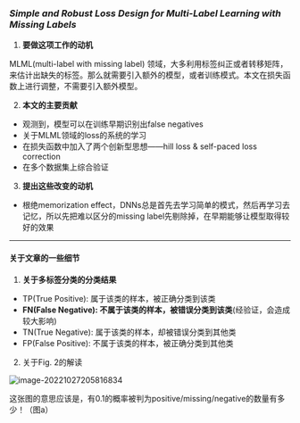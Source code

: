 ### *Simple and Robust Loss Design for Multi-Label Learning with Missing Labels*

1. **要做这项工作的动机**

MLML(multi-label with missing label) 领域，大多利用标签纠正或者转移矩阵，来估计出缺失的标签。那么就需要引入额外的模型，或者训练模式。本文在损失函数上进行调整，不需要引入额外模型。

2. **本文的主要贡献**

- 观测到，模型可以在训练早期识别出false negatives
- 关于MLML领域的loss的系统的学习
- 在损失函数中加入了两个创新型思想——hill loss & self-paced loss correction
- 在多个数据集上综合验证

3. **提出这些改变的动机**

- 根绝memorization effect，DNNs总是首先去学习简单的模式，然后再学习去记忆，所以先把难以区分的missing label先剔除掉，在早期能够让模型取得较好的效果



------

#### 关于文章的一些细节

1. **关于多标签分类的分类结果**

- TP(True Positive): 属于该类的样本，被正确分类到该类
- **FN(False Negative): 不属于该类的样本，被错误分类到该类**(经验证，会造成较大影响)
- TN(True Negative): 属于该类的样本，却被错误分类到其他类
- FP(False Positive): 不属于该类的样本，被正确分类到其他类

2. 关于Fig. 2的解读

![image-20221027205816834](C:\Users\liangyiwen\AppData\Roaming\Typora\typora-user-images\image-20221027205816834.png)

这张图的意思应该是，有0.1的概率被判为positive/missing/negative的数量有多少！（图a）